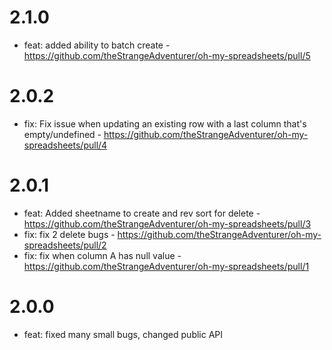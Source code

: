 # 2.1.0
- feat: added ability to batch create - https://github.com/theStrangeAdventurer/oh-my-spreadsheets/pull/5

# 2.0.2
- fix: Fix issue when updating an existing row with a last column that's empty/undefined - https://github.com/theStrangeAdventurer/oh-my-spreadsheets/pull/4

# 2.0.1
- feat: Added sheetname to create and rev sort for delete - https://github.com/theStrangeAdventurer/oh-my-spreadsheets/pull/3
- fix: fix 2 delete bugs  - https://github.com/theStrangeAdventurer/oh-my-spreadsheets/pull/2
- fix: fix when column A has null value - https://github.com/theStrangeAdventurer/oh-my-spreadsheets/pull/1

# 2.0.0
- feat: fixed many small bugs, changed public API 

